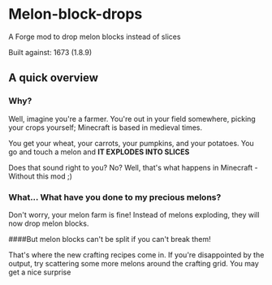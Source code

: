 # Melon-block-drops
A Forge mod to drop melon blocks instead of slices

Built against: 1673 (1.8.9)

## A quick overview

### Why?

Well, imagine you're a farmer. You're out in your field somewhere, picking your crops yourself; Minecraft is based in medieval times.

You get your wheat, your carrots, your pumpkins, and your potatoes. You go and touch a melon and **IT EXPLODES INTO SLICES**

Does that sound right to you? No? Well, that's what happens in Minecraft - Without this mod ;)

### What... What have you done to my precious melons?

Don't worry, your melon farm is fine! Instead of melons exploding, they will now drop melon blocks.

####But melon blocks can't be split if you can't break them!

That's where the new crafting recipes come in. If you're disappointed by the output, try scattering some more melons around the crafting grid. You may get a nice surprise